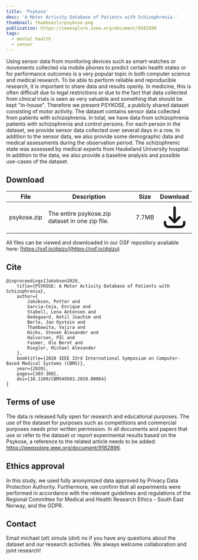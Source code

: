 ```yaml
---
title: 'Psykose'
desc: 'A Motor Activity Database of Patients with Schizophrenia.'
thumbnail: thumbnails/psykose.png
publication: https://ieeexplore.ieee.org/document/9182896
tags:
  - mental health
  - sensor
---
```


Using sensor data from monitoring devices such as smart-watches or movements collected via mobile phones to predict certain health states or for performance outcomes is a very popular topic in both computer science and medical research. To be able to perform reliable and reproducible research, it is important to share data and results openly. In medicine, this is often difficult due to legal restrictions or due to the fact that data collected from clinical trials is seen as very valuable and something that should be kept "in-house". Therefore we present PSYKOSE, a publicly shared dataset consisting of motor activity. The dataset contains sensor data collected from patients with schizophrenia. In total, we have data from schizophrenia patients with schizophrenia and control persons. For each person in the dataset, we provide sensor data collected over several days in a row. In addition to the sensor data, we also provide some demographic data and medical assessments during the observation period. The schizophrenic state was assessed by medical experts from Haukeland University hospital. In addition to the data, we also provide a baseline analysis and possible use-cases of the dataset.

## Download
| File | Description | Size | Download
| --- | --- | --- | :---: |
| psykose.zip  | The entire psykose.zip dataset in one zip file. | 7.7MB |  [<svg xmlns="http://www.w3.org/2000/svg" class="h-6 w-6 m-0 inline-block" fill="none" viewBox="0 0 24 24" stroke="currentColor"><path stroke-linecap="round" stroke-linejoin="round" stroke-width="2" d="M4 16v1a3 3 0 003 3h10a3 3 0 003-3v-1m-4-4l-4 4m0 0l-4-4m4 4V4" /></svg>](https://datasets.simula.no/downloads/psykose.zip) |

All files can be viewed and downloaded in our OSF repository available here: [https://osf.io/dgjzu](https://osf.io/dgjzu)

## Cite

    @inproceedings{Jakobsen2020,  
        title={PSYKOSE: A Motor Activity Database of Patients with Schizophrenia},   
        author={
            Jakobsen, Petter and
            Garcia-Ceja, Enrique and
            Stabell, Lena Antonsen and
            Oedegaard, Ketil Joachim and
            Berle, Jan Oystein and
            Thambawita, Vajira and
            Hicks, Steven Alexander and
            Halvorsen, Pål and
            Fasmer, Ole Bernt and
            Riegler, Michael Alexander
        },  
        booktitle={2020 IEEE 33rd International Symposium on Computer-Based Medical Systems (CBMS)},   
        year={2020},  
        pages={303-308},  
        doi={10.1109/CBMS49503.2020.00064}
    }

## Terms of use
The data is released fully open for research and educational purposes. The use of the dataset for purposes such as competitions and commercial purposes needs prior written permission. In all documents and papers that use or refer to the dataset or report experimental results based on the Psykose, a reference to the related article needs to be added: https://ieeexplore.ieee.org/document/9182896.

## Ethics approval
In this study, we used fully anonymized data approved by Privacy Data Protection Authority. Furthermore, we confirm that all experiments were performed in accordance with the relevant guidelines and regulations of the Regional Committee for Medical and Health Research Ethics - South East Norway, and the GDPR.

## Contact
Email michael (_at_) simula (_dot_) no if you have any questions about the dataset and our research activities. We always welcome collaboration and joint research! 